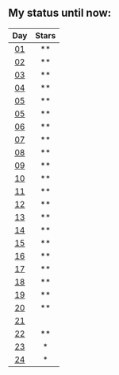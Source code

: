 ## My status until now:

| Day      | Stars |
|:--------:|:-----:|
| [01](01) |    ** |
| [02](02) |    ** |
| [03](03) |    ** |
| [04](04) |    ** |
| [05](05) |    ** |
| [05](05) |    ** |
| [06](06) |    ** |
| [07](07) |    ** |
| [08](08) |    ** |
| [09](09) |    ** |
| [10](10) |    ** |
| [11](11) |    ** |
| [12](12) |    ** |
| [13](13) |    ** |
| [14](14) |    ** |
| [15](15) |    ** |
| [16](16) |    ** |
| [17](17) |    ** |
| [18](18) |    ** |
| [19](19) |    ** |
| [20](20) |    ** |
| [21](21) |       |
| [22](22) |    ** |
| [23](23) |    *  |
| [24](24) |    *  |
